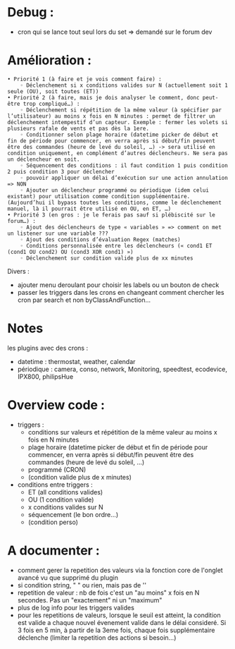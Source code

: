 # Debug :
  - cron qui se lance tout seul lors du set => demandé sur le forum dev

# Amélioration :

    • Priorité 1 (à faire et je vois comment faire) :
        ◦ Déclenchement si x conditions valides sur N (actuellement soit 1 seule (OU), soit toutes (ET))
    • Priorité 2 (à faire, mais je dois analyser le comment, donc peut-être trop compliqué…) :
        ◦ Déclenchement si répétition de la même valeur (à spécifier par l’utilisateur) au moins x fois en N minutes : permet de filtrer un déclenchement intempestif d’un capteur. Exemple : fermer les volets si plusieurs rafale de vents et pas dès la 1ere.
        ◦ Conditionner selon plage horaire (datetime picker de début et fin de période pour commencer, en verra après si début/fin peuvent être des commandes (heure de levé du soleil, …) -> sera utilisé en condition uniquement, en complément d’autres déclencheurs. Ne sera pas un déclencheur en soit.
        ◦ Séquencement des conditions : il faut condition 1 puis condition 2 puis condition 3 pour déclencher
        ◦ pouvoir appliquer un délai d’exécution sur une action annulation => NON
        ◦ Ajouter un déclencheur programmé ou périodique (idem celui existant) pour utilisation comme condition supplémentaire. (Aujourd’hui il bypass toutes les conditions, comme le déclenchement manuel, là il pourrait être utilisé en OU, en ET, …)
    • Priorité 3 (en gros : je le ferais pas sauf si plébiscité sur le forum…) :
        ◦ Ajout des déclencheurs de type « variables » => comment on met un listener sur une variable ???
        ◦ Ajout des conditions d’évaluation Regex (matches)
        ◦ Conditions personnalisée entre les déclencheurs (« cond1 ET (cond1 OU cond2) OU (cond3 XOR cond1) »)
        ◦ Déclenchement sur condition valide plus de xx minutes

Divers :
  - ajouter menu deroulant pour choisir les labels ou un bouton de check
  - passer les triggers dans les crons en changeant comment chercher les cron par search et non byClassAndFunction...

# Notes
les plugins avec des crons :
- datetime : thermostat, weather, calendar
- périodique : camera, conso, network, Monitoring, speedtest, ecodevice, IPX800, philipsHue


# Overview code :
* triggers :
  * conditions sur valeurs et répétition de la même valeur au moins x fois en N minutes
  * plage horaire (datetime picker de début et fin de période pour commencer, en verra après si début/fin peuvent être des commandes (heure de levé du soleil, …)
  * programmé (CRON)
  * (condition valide plus de x minutes)
* conditions entre triggers :
  * ET (all conditions valides)
  * OU (1 condition valide)
  * x conditions valides sur N
  * séquencement (le bon ordre...)
  * (condition perso)

# A documenter :
* comment gerer la repetition des valeurs via la fonction core de l'onglet avancé vu que supprimé du plugin
* si condition string, " " ou rien, mais pas de ''
* repetition de valeur : nb de fois c'est un "au moins" x fois en N secondes. Pas un "exactement" ni un "maximum"
* plus de log info pour les triggers valides
* pour les repetitions de valeurs, lorsque le seuil est atteint, la condition est valide a chaque nouvel évenement valide dans le délai consideré. Si 3 fois en 5 min, à partir de la 3eme fois, chaque fois supplémentaire déclenche (limiter la repetition des actions si besoin...)

